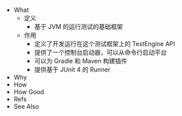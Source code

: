 - What
	- 定义
		- 基于 JVM 的运行测试的基础框架
	- 作用
		- 定义了开发运行在这个测试框架上的 TestEngine API
		- 提供了一个控制台启动器，可以从命令行启动平台
		- 可以为 Gradle 和 Maven 构建插件
		- 提供基于 JUnit 4 的 Runner
- Why
- How
- How Good
- Refs
- See Also